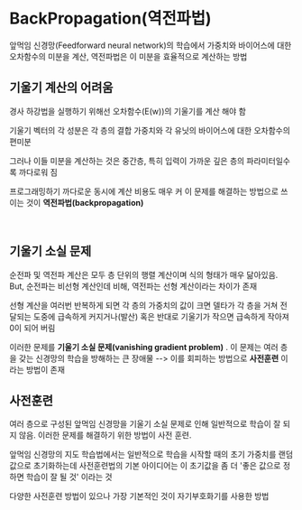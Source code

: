 # BackPropagation(역전파법)
앞먹임 신경망(Feedforward neural network)의 학습에서 가중치와 바이어스에 대한 오차함수의 미분을 계산, 역전파법은 이 미분을 효율적으로 계산하는 방법 <br>

## 기울기 계산의 어려움 
경사 하강법을 실행하기 위해선 오차함수(E(w))의 기울기를 계산 해야 함

기울기 벡터의 각 성분은 각 층의 결합 가중치와 각 유닛의 바이어스에 대한 오차함수의 편미분 

그러나 이들 미분을 계산하는 것은 중간층, 특히 입력이 가까운 깊은 층의 파라미터일수록 까다로워 짐

프로그래밍하기 까다로운 동시에 계산 비용도 매우 커 이 문제를 해결하는 방법으로 쓰이는 것이 **역전파법(backpropagation)**

<br>

## 기울기 소실 문제
순전파 및 역전파 계산은 모두 층 단위의 행렬 계산이며 식의 형태가 매우 닮아있음. But, 순전파는 비선형 계산인데 비해, 역전파는 선형 계산이라는 차이가 존재 <br>

선형 계산을 여러번 반복하게 되면 각 층의 가중치의 값이 크면 델타가 각 층을 거쳐 전달되는 도중에 급속하게 커지거나(발산) 혹은 반대로 기울기가 작으면 급속하게 작아져 0이 되어 버림 <br>

이러한 문제를 **기울기 소실 문제(vanishing gradient problem)** . 이 문제는 여러 층을 갖는 신경망의 학습을 방해하는 큰 장애물 --> 이를 회피하는 방법으로 **사전훈련** 이라는 방법이 존재 <br>

## 사전훈련
여러 층으로 구성된 앞먹임 신경망을 기울기 소실 문제로 인해 일반적으로 학습이 잘 되지 않음. 이러한 문제를 해결하기 위한 방법이 사전 훈련. 

앞먹임 신경망의 지도 학습법에서는 일반적으로 학습을 시작할 때의 초기 가중치를 랜덤값으로 초기화하는데 사전훈련법의 기본 아이디어는 이 초기값을 좀 더 '좋은 값으로 정하면 학습이 잘 될 것' 이라는 것

다양한 사전훈련 방법이 있으나 가장 기본적인 것이 자기부호화기를 사용한 방법